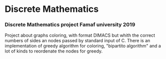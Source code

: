 # Discrete Mathematics
### Discrete Mathematics project Famaf university 2019 
Project about graphs coloring, with format DIMACS but whith the correct numbers of sides an nodes passed by standard input of C. There is an implementation of greedy algorithm for coloring, "bipartito algorithm" and a lot of kinds to reordenate the
nodes for greedy. 
